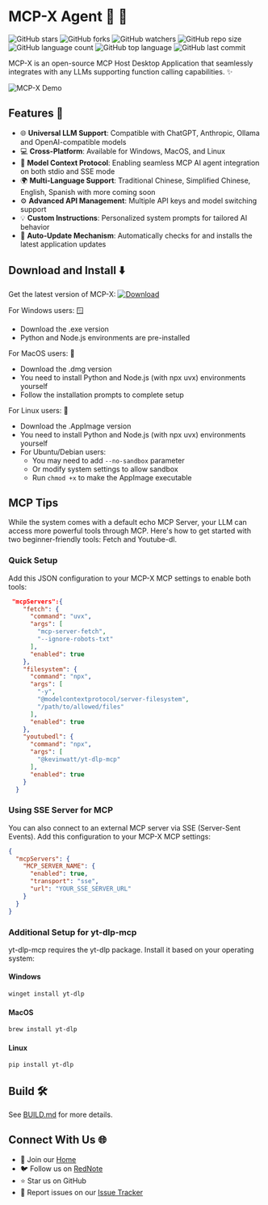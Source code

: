 # MCP-X Agent 🤿 🤖

![GitHub stars](https://img.shields.io/github/stars/TimeCyber/MCP-X?style=social)
![GitHub forks](https://img.shields.io/github/forks/TimeCyber/MCP-X?style=social)
![GitHub watchers](https://img.shields.io/github/watchers/TimeCyber/MCP-X?style=social)
![GitHub repo size](https://img.shields.io/github/repo-size/TimeCyber/MCP-X)
![GitHub language count](https://img.shields.io/github/languages/count/TimeCyber/MCP-X)
![GitHub top language](https://img.shields.io/github/languages/top/TimeCyber/MCP-X)
![GitHub last commit](https://img.shields.io/github/last-commit/TimeCyber/MCP-X?color=red)

MCP-X is an open-source MCP Host Desktop Application that seamlessly integrates with any LLMs supporting function calling capabilities. ✨

![MCP-X Demo](./docs/MCP-XAI.gif)


## Features 🎯

- 🌐 **Universal LLM Support**: Compatible with ChatGPT, Anthropic, Ollama and OpenAI-compatible models
- 💻 **Cross-Platform**: Available for Windows, MacOS, and Linux
- 🔄 **Model Context Protocol**: Enabling seamless MCP AI agent integration on both stdio and SSE mode
- 🌍 **Multi-Language Support**: Traditional Chinese, Simplified Chinese, English, Spanish with more coming soon
- ⚙️ **Advanced API Management**: Multiple API keys and model switching support
- 💡 **Custom Instructions**: Personalized system prompts for tailored AI behavior
- 🔄 **Auto-Update Mechanism**: Automatically checks for and installs the latest application updates

## Download and Install ⬇️

Get the latest version of MCP-X:
[![Download](https://img.shields.io/badge/Download-Latest%20Release-blue.svg)](https://github.com/TimeCyber/MCP-X/releases/latest)

For Windows users: 🪟
- Download the .exe version
- Python and Node.js environments are pre-installed

For MacOS users: 🍎
- Download the .dmg version
- You need to install Python and Node.js (with npx uvx) environments yourself
- Follow the installation prompts to complete setup

For Linux users: 🐧
- Download the .AppImage version
- You need to install Python and Node.js (with npx uvx) environments yourself
- For Ubuntu/Debian users:
  - You may need to add `--no-sandbox` parameter
  - Or modify system settings to allow sandbox
  - Run `chmod +x` to make the AppImage executable

## MCP Tips

While the system comes with a default echo MCP Server, your LLM can access more powerful tools through MCP. Here's how to get started with two beginner-friendly tools: Fetch and Youtube-dl.



### Quick Setup

Add this JSON configuration to your MCP-X MCP settings to enable both tools:

```json
 "mcpServers":{
    "fetch": {
      "command": "uvx",
      "args": [
        "mcp-server-fetch",
        "--ignore-robots-txt"
      ],
      "enabled": true
    },
    "filesystem": {
      "command": "npx",
      "args": [
        "-y",
        "@modelcontextprotocol/server-filesystem",
        "/path/to/allowed/files"
      ],
      "enabled": true
    },
    "youtubedl": {
      "command": "npx",
      "args": [
        "@kevinwatt/yt-dlp-mcp"
      ],
      "enabled": true
    }
  }
```

### Using SSE Server for MCP

You can also connect to an external MCP server via SSE (Server-Sent Events). Add this configuration to your MCP-X MCP settings:

```json
{
  "mcpServers": {
    "MCP_SERVER_NAME": {
      "enabled": true,
      "transport": "sse",
      "url": "YOUR_SSE_SERVER_URL"
    }
  }
}
```

### Additional Setup for yt-dlp-mcp

yt-dlp-mcp requires the yt-dlp package. Install it based on your operating system:

#### Windows
```bash
winget install yt-dlp
```

#### MacOS
```bash
brew install yt-dlp
```

#### Linux
```bash
pip install yt-dlp
```

## Build 🛠️

See [BUILD.md](BUILD.md) for more details.

## Connect With Us 🌐
- 💬 Join our [Home](https://mcp-x.com/)
- 🐦 Follow us on [RedNote]()
- ⭐ Star us on GitHub
- 🐛 Report issues on our [Issue Tracker](https://github.com/TimeCyber/MCP-X/issues)


